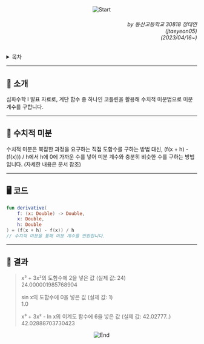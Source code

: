 <div align=center>
    <img src="https://capsule-render.vercel.app/api?type=waving&height=280&fontSize=70&fontAlignY=45&color=gradient&customColorList=19&section=header&text=Numerical%20Differentiation" alt="Start"/>
</div>

<div align=right>
    <h6>
        by 동산고등학교 30818 정태연<br/>
        (jtaeyeon05)<br/>  
        (2023/04/16~)
    </h6>
</div>

<details>
    <summary>목차</summary>
    <h6>
        <ul dir="auto">
            <a href="https://github.com/error0918/MiniProjects/tree/main/Advanced%20Math%20Presentation/Numerical%20Differentiation#-----소개">
                <li>
                    📜 소개
                </li>
            </a>
            <a href="https://github.com/error0918/MiniProjects/tree/main/Advanced%20Math%20Presentation/Numerical%20Differentiation#-----수치적-미분">
                <li>
                    👀 헤비사이드 함수
                </li>
            </a>
            <a href="https://github.com/error0918/MiniProjects/tree/main/Advanced%20Math%20Presentation/Numerical%20Differentiation#EF%B8%8F-코드">
                <li>
                    🖥️ 코드
                </li>
            </a>
            <a href="https://github.com/error0918/MiniProjects/tree/main/Advanced%20Math%20Presentation/Numerical%20Differentiation#-----결과">
                <li>
                    🧐 결과
                </li>
            </a>
        </ul>
    </h6>
</details>

---

<h2>
    📜 소개
</h2>

심화수학 I 발표 자료로, 계단 함수 중 하나인 코틀린을 활용해 수치적 미분법으로 미분 계수를 구합니다.

---

<h2>
    👀 수치적 미분
</h2>

수치적 미분은 복잡한 과정을 요구하는 직접 도함수를 구하는 방법 대신, (f(x + h) - (f(x))) / h에서 h에 0에 가까운 수를 넣어 미분 계수와 충분히 비슷한 수를 구하는 방법입니다. (자세한 내용은 문서 참조)

---

<h2>
    🖥️ 코드
</h2>

```kotlin
fun derivative(
    f: (x: Double) -> Double,
    x: Double,
    h: Double
) = (f(x + h) - f(x)) / h
// 수치적 미분을 통해 미분 계수를 반환합니다.
```

---

<h2>
    🧐 결과
</h2>

> x³ + 3x²의 도함수에 2을 넣은 값 (실제 값: 24) <br/>
> 24.000001985768904
>
> sin x의 도함수에 0을 넣은 값 (실제 값: 1) <br/>
> 1.0
>
> x³ + 3x² - ln x의 이계도 함수에 6을 넣은 값 (실제 값: 42.02777..) <br/>
> 42.02888703730423


<div align=center>
    <img src="https://capsule-render.vercel.app/api?type=waving&height=200&color=gradient&customColorList=19&section=footer&desc=Copyright%202023.%20jtaeyeon05%20all%20rights%20reserved" alt="End"/>
</div>